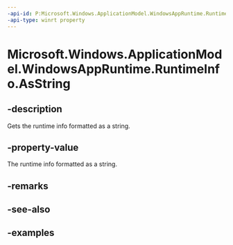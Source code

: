 ```yaml
---
-api-id: P:Microsoft.Windows.ApplicationModel.WindowsAppRuntime.RuntimeInfo.AsString
-api-type: winrt property
---
```


# Microsoft.Windows.ApplicationModel.WindowsAppRuntime.RuntimeInfo.AsString

<!--
public static string AsString { get; }
-->


## -description

Gets the runtime info formatted as a string.

## -property-value

The runtime info formatted as a string.

## -remarks

## -see-also

## -examples
